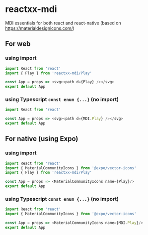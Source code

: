 # reactxx-mdi
MDI essentials for both react and react-native (based on https://materialdesignicons.com/)


## For web

### using import
```javascript
import React from 'react'
import { Play } from 'reactxx-mdi/Play'

const App = props => <svg><path d={Play} /></svg>
export default App
```

### using Typescript ```const enum {...}``` (no import)
```typescript
import React from 'react'

const App = props => <svg><path d={MDI.Play} /></svg>
export default App
```

## For native (using Expo)

### using import
```javascript
import React from 'react'
import { MaterialCommunityIcons } from '@expo/vector-icons'
import { Play } from 'reactxx-mdi/Play'

const App = props => <MaterialCommunityIcons name={Play}/>
export default App
```

### using Typescript ```const enum {...}``` (no import)
```typescript
import React from 'react'
import { MaterialCommunityIcons } from '@expo/vector-icons'

const App = props => <MaterialCommunityIcons name={MDI.Play}/>
export default App
```